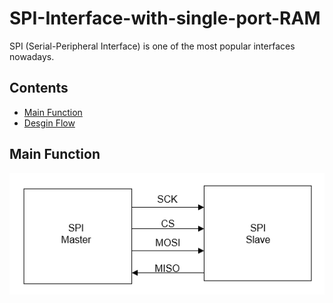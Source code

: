 # SPI-Interface-with-single-port-RAM

SPI (Serial-Peripheral Interface) is one of the most popular interfaces nowadays.

## Contents

- [Main Function](#main_function)
- [Desgin Flow](#desgin_flow)

## Main Function
![Screenshot](https://github.com/KareemAtefEECE/SPI-Interface-with-single-port-RAM/blob/main/images/Figure1.png)
